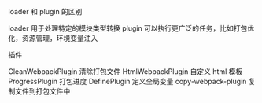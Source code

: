 loader 和 plugin 的区别

loader 用于处理特定的模块类型转换
plugin 可以执行更广泛的任务，比如打包优化，资源管理，环境变量注入

插件

CleanWebpackPlugin 清除打包文件
HtmlWebpackPlugin 自定义 html 模板
ProgressPlugin 打包进度
DefinePlugin 定义全局变量
copy-webpack-plugin 复制文件到打包文件中
